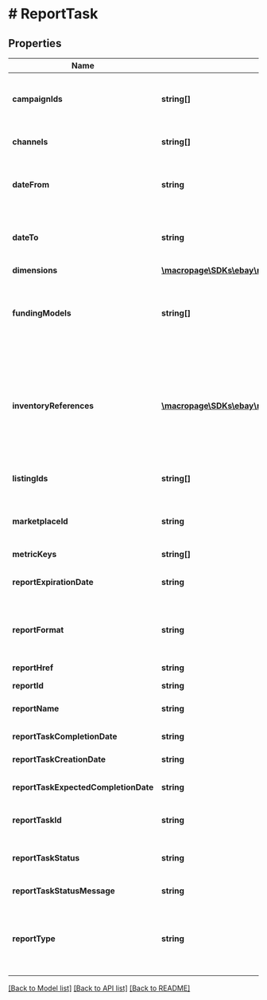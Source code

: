 # # ReportTask

## Properties

Name | Type | Description | Notes
------------ | ------------- | ------------- | -------------
**campaignIds** | **string[]** | A list of IDs for the campaigns that are included in the report. A campaign ID is a unique eBay-assigned identifier of the campaign that&#39;s generated when the campaign is created.&lt;br /&gt;&lt;br /&gt;Call &lt;b&gt;getCampaigns&lt;/b&gt; to return the current campaign IDs for a seller. | [optional]
**channels** | **string[]** | The channel for the advertising campaign that will be included in the report task. This value indicates whether the data included in the report task is for an Onsite or Offsite advertising campaign. | [optional]
**dateFrom** | **string** | The date defining the start of the timespan covered by the report, formatted as an &lt;a href&#x3D;\&quot;https://www.iso.org/iso-8601-date-and-time-format.html \&quot; title&#x3D;\&quot;https://www.iso.org \&quot; target&#x3D;\&quot;_blank\&quot;&gt;ISO 8601&lt;/a&gt; timestamp. | [optional]
**dateTo** | **string** | The date defining the end of the timespan covered by the report, formatted as an &lt;a href&#x3D;\&quot;https://www.iso.org/iso-8601-date-and-time-format.html \&quot; title&#x3D;\&quot;https://www.iso.org \&quot; target&#x3D;\&quot;_blank\&quot;&gt;ISO 8601&lt;/a&gt; timestamp. | [optional]
**dimensions** | [**\macropage\SDKs\ebay\rest\marketing\Model\Dimension[]**](Dimension.md) | A list containing the dimension in the report. | [optional]
**fundingModels** | **string[]** | The funding model for the campaign that shall be included in the report.&lt;br /&gt;&lt;br /&gt;&lt;span class&#x3D;\&quot;tablenote\&quot;&gt;&lt;span style&#x3D;\&quot;color:#004680\&quot;&gt;&lt;strong&gt;Note:&lt;/strong&gt;&lt;/span&gt; The default funding model for Promoted Listings reports is &lt;code&gt;COST_PER_SALE&lt;/code&gt;.&lt;/span&gt;&lt;br /&gt;&lt;br /&gt;&lt;b&gt;Valid Values:&lt;/b&gt;&lt;ul&gt;&lt;li&gt;&lt;code&gt;COST_PER_SALE&lt;/code&gt;&lt;/li&gt;&lt;li&gt;&lt;code&gt;COST_PER_CLICK&lt;/code&gt;&lt;/li&gt;&lt;/ul&gt; | [optional]
**inventoryReferences** | [**\macropage\SDKs\ebay\rest\marketing\Model\InventoryReference[]**](InventoryReference.md) | If supplied in the request, this field returns a list of the seller&#39;s inventory reference IDs included in the report.  &lt;p&gt;Each item is referenced by a pair of &lt;b&gt;inventoryRefernceID&lt;/b&gt; and &lt;b&gt;inventoryReferenceType&lt;/b&gt; values, where an inventory reference ID can be either a seller-defined &lt;b&gt;SKU&lt;/b&gt; value or an &lt;b&gt;inventoryItemGroupKey&lt;/b&gt;. An &lt;b&gt;inventoryItemGroupKey&lt;/b&gt; is seller-defined ID for an inventory item group (a multiple-variation listing), and is created and used by the &lt;a href&#x3D;\&quot;/api-docs/sell/inventory/resources/methods\&quot;&gt;Inventory API&lt;/a&gt;.&lt;/p&gt; | [optional]
**listingIds** | **string[]** | If supplied in the request, this field returns a list of the listing IDs included in the report. A listing ID is an eBay-assigned ID that&#39;s generated when a listing is created. | [optional]
**marketplaceId** | **string** | The ID of the eBay marketplace used by the report task. For implementation help, refer to &lt;a href&#x3D;&#39;https://developer.ebay.com/api-docs/sell/marketing/types/ba:MarketplaceIdEnum&#39;&gt;eBay API documentation&lt;/a&gt; | [optional]
**metricKeys** | **string[]** | A list of metrics for the report task. | [optional]
**reportExpirationDate** | **string** | The date after which the report is no longer be available. Reports are available for 30 days and you cannot download a report after it has expired.  &lt;br&gt;&lt;br&gt;&lt;b&gt;Format (UTC): &lt;/b&gt; yyyy-MM-ddThh:mm:ss.sssZ | [optional]
**reportFormat** | **string** | Indicates the format of the report. Currently, only &lt;code&gt;TSV_GZIP&lt;/code&gt; is supported. For implementation help, refer to &lt;a href&#x3D;&#39;https://developer.ebay.com/api-docs/sell/marketing/types/plr:ReportFormatEnum&#39;&gt;eBay API documentation&lt;/a&gt; | [optional]
**reportHref** | **string** | The URL of the generated report, which can be used to download the report once it has been generated. | [optional]
**reportId** | **string** | A unique eBay-assigned ID for the report. | [optional]
**reportName** | **string** | An eBay-assigned name for the report that&#39;s created by the &lt;b&gt;createReportTask&lt;/b&gt; call. This name is unique for the seller. | [optional]
**reportTaskCompletionDate** | **string** | The date the report task completed the report generation.  &lt;br&gt;&lt;br&gt;&lt;b&gt;Format (UTC): &lt;/b&gt; yyyy-MM-ddThh:mm:ss.sssZ | [optional]
**reportTaskCreationDate** | **string** | The date the report task was created.  &lt;br&gt;&lt;br&gt;&lt;b&gt;Format (UTC): &lt;/b&gt; yyyy-MM-ddThh:mm:ss.sssZ | [optional]
**reportTaskExpectedCompletionDate** | **string** | The date the report task is expected to complete the report generation.  &lt;br&gt;&lt;br&gt;&lt;b&gt;Format (UTC): &lt;/b&gt; yyyy-MM-ddThh:mm:ss.sssZ | [optional]
**reportTaskId** | **string** | The unique eBay-assigned ID of the report task. This value is generated when the report task is created with a call to &lt;b&gt;createReportTask&lt;/b&gt;. | [optional]
**reportTaskStatus** | **string** | Indicates the current state of the report task. For implementation help, refer to &lt;a href&#x3D;&#39;https://developer.ebay.com/api-docs/sell/marketing/types/plr:TaskStatusEnum&#39;&gt;eBay API documentation&lt;/a&gt; | [optional]
**reportTaskStatusMessage** | **string** | A status message with additional information about the report task. | [optional]
**reportType** | **string** | Indicates type of report associated with the report task.&lt;br/&gt;&lt;br/&gt;&lt;span class&#x3D;\&quot;tablenote\&quot;&gt;&lt;b&gt;Note:&lt;/b&gt; INVENTORY_PERFORMANCE_REPORT is not currently available; availability date is pending.&lt;/span&gt; For implementation help, refer to &lt;a href&#x3D;&#39;https://developer.ebay.com/api-docs/sell/marketing/types/plr:ReportTypeEnum&#39;&gt;eBay API documentation&lt;/a&gt; | [optional]

[[Back to Model list]](../../README.md#models) [[Back to API list]](../../README.md#endpoints) [[Back to README]](../../README.md)
